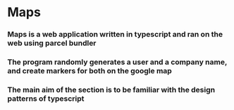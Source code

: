 # Maps

### Maps is a web application written in typescript and ran on the web using parcel bundler

### The program randomly generates a user and a company name, and create markers for both on the google map

### The main aim of the section is to be familiar with the design patterns of typescript
